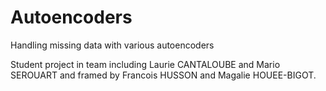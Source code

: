 # Autoencoders
Handling missing data with various autoencoders

Student project in team including Laurie CANTALOUBE and Mario SEROUART
  and framed by Francois HUSSON and Magalie HOUEE-BIGOT.

